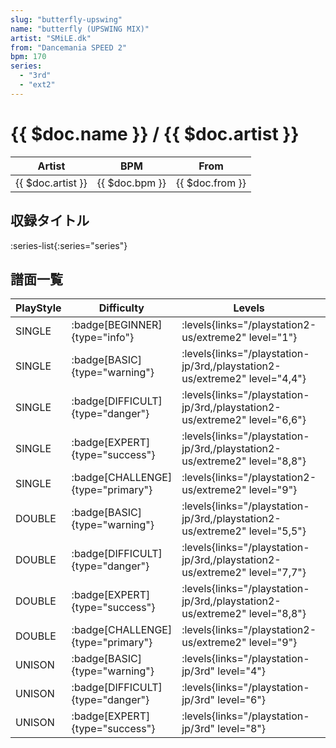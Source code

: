 ```yaml
---
slug: "butterfly-upswing"
name: "butterfly (UPSWING MIX)"
artist: "SMiLE.dk"
from: "Dancemania SPEED 2"
bpm: 170
series:
  - "3rd"
  - "ext2"
---
```


# {{ $doc.name }} / {{ $doc.artist }}

|Artist|BPM|From|
|------|---|----|
|{{ $doc.artist }}|{{ $doc.bpm }}|{{ $doc.from }}|

## 収録タイトル

:series-list{:series="series"}

## 譜面一覧

|PlayStyle|Difficulty|Levels|Notes|Movie|
|---------|----------|------|-----|-----|
|SINGLE| :badge[BEGINNER]{type="info"}| :levels{links="/playstation2-us/extreme2" level="1"}|127/0||
|SINGLE| :badge[BASIC]{type="warning"}| :levels{links="/playstation-jp/3rd,/playstation2-us/extreme2" level="4,4"}|201/0||
|SINGLE| :badge[DIFFICULT]{type="danger"}| :levels{links="/playstation-jp/3rd,/playstation2-us/extreme2" level="6,6"}|271/0||
|SINGLE| :badge[EXPERT]{type="success"}| :levels{links="/playstation-jp/3rd,/playstation2-us/extreme2" level="8,8"}|322/0||
|SINGLE| :badge[CHALLENGE]{type="primary"}| :levels{links="/playstation2-us/extreme2" level="9"}|388/0||
|DOUBLE| :badge[BASIC]{type="warning"}| :levels{links="/playstation-jp/3rd,/playstation2-us/extreme2" level="5,5"}|216/0||
|DOUBLE| :badge[DIFFICULT]{type="danger"}| :levels{links="/playstation-jp/3rd,/playstation2-us/extreme2" level="7,7"}|285/0||
|DOUBLE| :badge[EXPERT]{type="success"}| :levels{links="/playstation-jp/3rd,/playstation2-us/extreme2" level="8,8"}|323/0||
|DOUBLE| :badge[CHALLENGE]{type="primary"}| :levels{links="/playstation2-us/extreme2" level="9"}|406/0||
|UNISON| :badge[BASIC]{type="warning"}| :levels{links="/playstation-jp/3rd" level="4"}|||
|UNISON| :badge[DIFFICULT]{type="danger"}| :levels{links="/playstation-jp/3rd" level="6"}|||
|UNISON| :badge[EXPERT]{type="success"}| :levels{links="/playstation-jp/3rd" level="8"}|||
